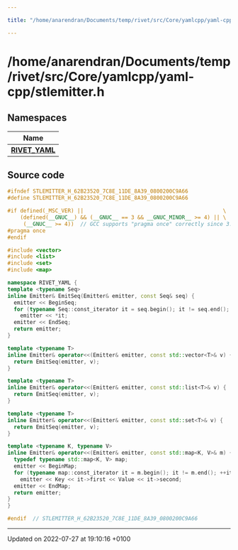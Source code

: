 ```yaml
---

title: "/home/anarendran/Documents/temp/rivet/src/Core/yamlcpp/yaml-cpp/stlemitter.h"

---
```


# /home/anarendran/Documents/temp/rivet/src/Core/yamlcpp/yaml-cpp/stlemitter.h



## Namespaces

| Name           |
| -------------- |
| **[RIVET_YAML](http://example.org/namespaces/namespacerivet__yaml/)**  |




## Source code

```cpp
#ifndef STLEMITTER_H_62B23520_7C8E_11DE_8A39_0800200C9A66
#define STLEMITTER_H_62B23520_7C8E_11DE_8A39_0800200C9A66

#if defined(_MSC_VER) ||                                            \
    (defined(__GNUC__) && (__GNUC__ == 3 && __GNUC_MINOR__ >= 4) || \
     (__GNUC__ >= 4))  // GCC supports "pragma once" correctly since 3.4
#pragma once
#endif

#include <vector>
#include <list>
#include <set>
#include <map>

namespace RIVET_YAML {
template <typename Seq>
inline Emitter& EmitSeq(Emitter& emitter, const Seq& seq) {
  emitter << BeginSeq;
  for (typename Seq::const_iterator it = seq.begin(); it != seq.end(); ++it)
    emitter << *it;
  emitter << EndSeq;
  return emitter;
}

template <typename T>
inline Emitter& operator<<(Emitter& emitter, const std::vector<T>& v) {
  return EmitSeq(emitter, v);
}

template <typename T>
inline Emitter& operator<<(Emitter& emitter, const std::list<T>& v) {
  return EmitSeq(emitter, v);
}

template <typename T>
inline Emitter& operator<<(Emitter& emitter, const std::set<T>& v) {
  return EmitSeq(emitter, v);
}

template <typename K, typename V>
inline Emitter& operator<<(Emitter& emitter, const std::map<K, V>& m) {
  typedef typename std::map<K, V> map;
  emitter << BeginMap;
  for (typename map::const_iterator it = m.begin(); it != m.end(); ++it)
    emitter << Key << it->first << Value << it->second;
  emitter << EndMap;
  return emitter;
}
}

#endif  // STLEMITTER_H_62B23520_7C8E_11DE_8A39_0800200C9A66
```


-------------------------------

Updated on 2022-07-27 at 19:10:16 +0100
